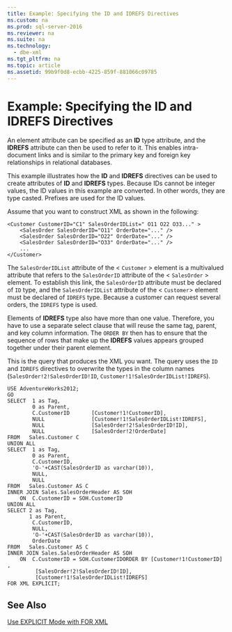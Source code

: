 ```yaml
---
title: Example: Specifying the ID and IDREFS Directives
ms.custom: na
ms.prod: sql-server-2016
ms.reviewer: na
ms.suite: na
ms.technology: 
  - dbe-xml
ms.tgt_pltfrm: na
ms.topic: article
ms.assetid: 99b9f0d8-ecbb-4225-859f-881066c09785
---
```

# Example: Specifying the ID and IDREFS Directives
  An element attribute can be specified as an **ID** type attribute, and the **IDREFS** attribute can then be used to refer to it. This enables intra-document links and is similar to the primary key and foreign key relationships in relational databases.  
  
 This example illustrates how the **ID** and **IDREFS** directives can be used to create attributes of **ID** and **IDREFS** types. Because IDs cannot be integer values, the ID values in this example are converted. In other words, they are type casted. Prefixes are used for the ID values.  
  
 Assume that you want to construct XML as shown in the following:  
  
```  
<Customer CustomerID="C1" SalesOrderIDList=" O11 O22 O33..." >  
    <SalesOrder SalesOrderID="O11" OrderDate="..." />  
    <SalesOrder SalesOrderID="O22" OrderDate="..." />  
    <SalesOrder SalesOrderID="O33" OrderDate="..." />  
    ...  
</Customer>  
```  
  
 The `SalesOrderIDList` attribute of the < `Customer` > element is a multivalued attribute that refers to the `SalesOrderID` attribute of the < `SalesOrder` > element. To establish this link, the `SalesOrderID` attribute must be declared of `ID` type, and the `SalesOrderIDList` attribute of the < `Customer`> element must be declared of `IDREFS` type. Because a customer can request several orders, the `IDREFS` type is used.  
  
 Elements of **IDREFS** type also have more than one value. Therefore, you have to use a separate select clause that will reuse the same tag, parent, and key column information. The `ORDER BY` then has to ensure that the sequence of rows that make up the **IDREFS** values appears grouped together under their parent element.  
  
 This is the query that produces the XML you want. The query uses the `ID` and `IDREFS` directives to overwrite the types in the column names (`SalesOrder!2!SalesOrderID!ID`, `Customer!1!SalesOrderIDList!IDREFS`).  
  
```  
USE AdventureWorks2012;  
GO  
SELECT  1 as Tag,  
        0 as Parent,  
        C.CustomerID       [Customer!1!CustomerID],  
        NULL               [Customer!1!SalesOrderIDList!IDREFS],  
        NULL               [SalesOrder!2!SalesOrderID!ID],  
        NULL               [SalesOrder!2!OrderDate]  
FROM   Sales.Customer C   
UNION ALL   
SELECT  1 as Tag,  
        0 as Parent,  
        C.CustomerID,  
        'O-'+CAST(SalesOrderID as varchar(10)),   
        NULL,  
        NULL  
FROM   Sales.Customer AS C  
INNER JOIN Sales.SalesOrderHeader AS SOH  
    ON  C.CustomerID = SOH.CustomerID  
UNION ALL  
SELECT 2 as Tag,  
       1 as Parent,  
        C.CustomerID,  
        NULL,  
        'O-'+CAST(SalesOrderID as varchar(10)),  
        OrderDate  
FROM   Sales.Customer AS C  
INNER JOIN Sales.SalesOrderHeader AS SOH  
    ON  C.CustomerID = SOH.CustomerIDORDER BY [Customer!1!CustomerID] ,  
         [SalesOrder!2!SalesOrderID!ID],  
         [Customer!1!SalesOrderIDList!IDREFS]  
FOR XML EXPLICIT;  
```  
  
## See Also  
 [Use EXPLICIT Mode with FOR XML](../../Topics/TopicNameNotContainA/Use-EXPLICIT-Mode-with-FOR-XML.md)  
  
  